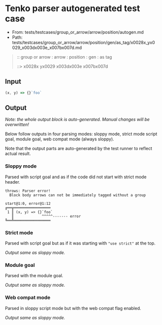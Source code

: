 # Tenko parser autogenerated test case

- From: tests/testcases/group_or_arrow/arrow/position/autogen.md
- Path: tests/testcases/group_or_arrow/arrow/position/gen/as_tag/x0028x_yx0029_x003dx003e_x007bx007d.md

> :: group or arrow : arrow : position : gen : as tag
>
> ::> x0028x yx0029 x003dx003e x007bx007d

## Input


`````js
(x, y) => {}`foo`
`````

## Output

_Note: the whole output block is auto-generated. Manual changes will be overwritten!_

Below follow outputs in four parsing modes: sloppy mode, strict mode script goal, module goal, web compat mode (always sloppy).

Note that the output parts are auto-generated by the test runner to reflect actual result.

### Sloppy mode

Parsed with script goal and as if the code did not start with strict mode header.

`````
throws: Parser error!
  Block body arrows can not be immediately tagged without a group

start@1:0, error@1:12
╔══╦═════════════════
 1 ║ (x, y) => {}`foo`
   ║             ^^^^^------- error
╚══╩═════════════════

`````

### Strict mode

Parsed with script goal but as if it was starting with `"use strict"` at the top.

_Output same as sloppy mode._

### Module goal

Parsed with the module goal.

_Output same as sloppy mode._

### Web compat mode

Parsed in sloppy script mode but with the web compat flag enabled.

_Output same as sloppy mode._
